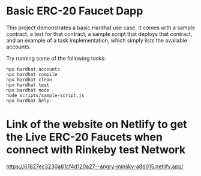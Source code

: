 # Basic ERC-20 Faucet Dapp

This project demonstrates a basic Hardhat use case. It comes with a sample contract, a test for that contract, a sample script that deploys that contract, and an example of a task implementation, which simply lists the available accounts.

Try running some of the following tasks:

```shell
npx hardhat accounts
npx hardhat compile
npx hardhat clean
npx hardhat test
npx hardhat node
node scripts/sample-script.js
npx hardhat help
```
# Link of the website on Netlify to get the Live ERC-20 Faucets when connect with Rinkeby test Network

https://61827ec3230a81cf4d120a27--angry-minsky-a8d015.netlify.app/
